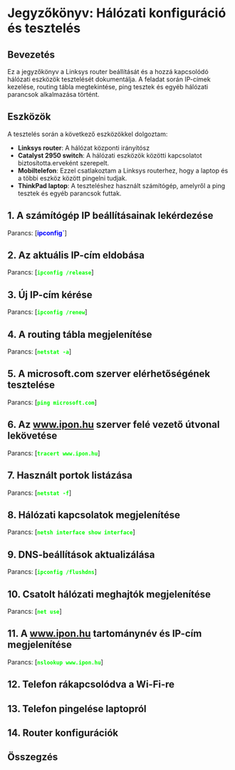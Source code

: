 # Jegyzőkönyv: Hálózati konfiguráció és tesztelés

## Bevezetés

Ez a jegyzőkönyv a Linksys router beállítását és a hozzá kapcsolódó hálózati eszközök tesztelését dokumentálja. A feladat során IP-címek kezelése, routing tábla megtekintése, ping tesztek és egyéb hálózati parancsok alkalmazása történt.




## Eszközök
A tesztelés során a következő eszközökkel dolgoztam:
- **Linksys router**: A hálózat központi irányítósz
- **Catalyst 2950 switch**: A hálózati eszközök közötti kapcsolatot biztosította.erveként szerepelt.
- **Mobiltelefon**: Ezzel csatlakoztam a Linksys routerhez, hogy a laptop és a többi eszköz között pingelni tudjak.
- **ThinkPad laptop**: A teszteléshez használt számítógép, amelyről a ping tesztek és egyéb parancsok futtak.
## 1. A számítógép IP beállításainak lekérdezése
Parancs: [<span style="color: blue; font-weight: bold;">ipconfig`</span>]



  



## 2. Az aktuális IP-cím eldobása
Parancs: [<span style="color: #00FF00; font-weight: bold;">`ipconfig /release`</span>]




## 3. Új IP-cím kérése
Parancs: [<span style="color: #00FF00; font-weight: bold;">`ipconfig /renew`</span>]







## 4. A routing tábla megjelenítése
Parancs: [<span style="color: #00FF00; font-weight: bold;">`netstat -a`</span>]


## 5. A microsoft.com szerver elérhetőségének tesztelése
Parancs: [<span style="color: #00FF00; font-weight: bold;">`ping microsoft.com`</span>]


## 6. Az www.ipon.hu szerver felé vezető útvonal lekövetése
Parancs: [<span style="color: #00FF00; font-weight: bold;">`tracert www.ipon.hu`</span>]



## 7. Használt portok listázása
Parancs: [<span style="color: #00FF00; font-weight: bold;">`netstat -f`</span>]


## 8. Hálózati kapcsolatok megjelenítése
Parancs: [<span style="color: #00FF00; font-weight: bold;">`netsh interface show interface`</span>]


## 9. DNS-beállítások aktualizálása
Parancs: [<span style="color: #00FF00; font-weight: bold;">`ipconfig /flushdns`</span>]



## 10. Csatolt hálózati meghajtók megjelenítése
Parancs: [<span style="color: #00FF00; font-weight: bold;">`net use`</span>]


## 11. A www.ipon.hu tartománynév és IP-cím megjelenítése
Parancs: [<span style="color: #00FF00; font-weight: bold;">`nslookup www.ipon.hu`</span>]


## 12. Telefon rákapcsolódva a Wi-Fi-re

## 13. Telefon pingelése laptopról

## 14. Router konfigurációk


## Összegzés

